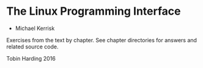 The Linux Programming Interface
===============================
- Michael Kerrisk

Exercises from the text by chapter. See chapter directories for answers and
related source code.

Tobin Harding 2016
